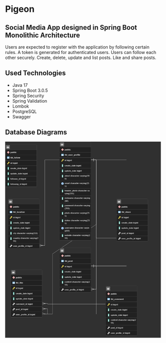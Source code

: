 # Pigeon
## Social Media App designed in Spring Boot Monolithic Architecture
Users are expected to register with the application by following certain rules. A token is generated for authenticated users. Users can follow each other securely. Create, delete, update and list posts. Like and share posts.
## Used Technologies 
- Java 17
- Spring Boot 3.0.5
- Spring Security 
- Spring Validation
- Lombok
- PostgreSQL
- Swagger
## Database Diagrams
![database_diagrams](./img/db.png)
